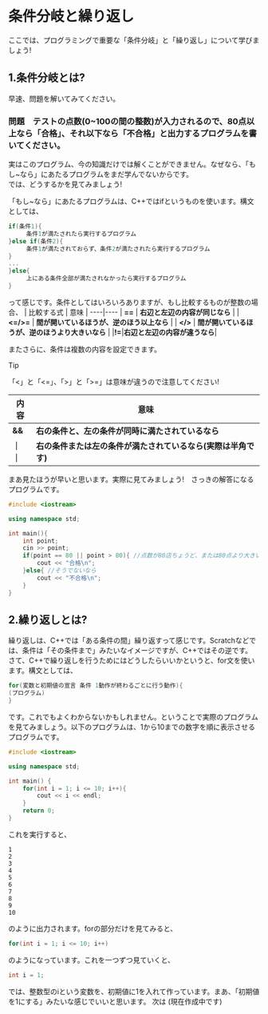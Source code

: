 # 条件分岐と繰り返し
ここでは、プログラミングで重要な「条件分岐」と「繰り返し」について学びましょう!
## 1.条件分岐とは?
早速、問題を解いてみてください。 
### 問題　テストの点数(0~100の間の整数)が入力されるので、80点以上なら「合格」、それ以下なら「不合格」と出力するプログラムを書いてください。  
実はこのプログラム、今の知識だけでは解くことができません。なぜなら、「もし~なら」にあたるプログラムをまだ学んでないからです。  
では、どうするかを見てみましょう!

「もし~なら」にあたるプログラムは、C++ではifというものを使います。構文としては、  
```cpp
if(条件1){
     条件1が満たされたら実行するプログラム
}else if(条件2){
     条件1が満たされておらず、条件2が満たされたら実行するプログラム
}
...
}else{
     上にある条件全部が満たされなかったら実行するプログラム
}
```
って感じです。条件としてはいろいろありますが、もし比較するものが整数の場合、
| 比較する式 | 意味 |
----|---- 
| **==** | **右辺と左辺の内容が同じなら** |
| **<=/>=** | **間が開いているほうが、逆のほう以上なら** |
| **</>** | **間が開いているほうが、逆のほうより大きいなら** |
|**!=**|**右辺と左辺の内容が違うなら**|

またさらに、条件は複数の内容を設定できます。
> [!TIP]
> 「<」と「<=」、「>」と「>=」は意味が違うので注意してください!


| 内容 | 意味 |
----|---- 
| **&&** | **右の条件と、左の条件が同時に満たされているなら** |
| **｜｜** | **右の条件または左の条件が満たされているなら(実際は半角です)** |

まあ見たほうが早いと思います。実際に見てみましょう!　さっきの解答になるプログラムです。
```cpp
#include <iostream>

using namespace std;

int main(){
    int point;
    cin >> point;
    if(point == 80 || point > 80){ //点数が80店ちょうど、または80点より大きいなら
        cout << "合格\n";
    }else{ //そうでないなら
        cout << "不合格\n";
    }
}
```
## 2.繰り返しとは?
繰り返しは、C++では「ある条件の間」繰り返すって感じです。Scratchなどでは、条件は「その条件まで」みたいなイメージですが、C++ではその逆です。  
さて、C++で繰り返しを行うためにはどうしたらいいかというと、for文を使います。構文としては、
```cpp
for(変数と初期値の宣言 条件 1動作が終わるごとに行う動作){
(プログラム)
}
```
です。これでもよくわからないかもしれません。ということで実際のプログラムを見てみましょう。以下のプログラムは、1から10までの数字を順に表示させるプログラムです。
```cpp
#include <iostream>

using namespace std;

int main() {
    for(int i = 1; i <= 10; i++){
        cout << i << endl;
    }
    return 0;
}
```
これを実行すると、
```
1
2
3
4
5
6
7
8
9
10
```
のように出力されます。forの部分だけを見てみると、
```cpp
for(int i = 1; i <= 10; i++)
```
のようになっています。これを一つずつ見ていくと、
```cpp
int i = 1;
```
では、整数型のiという変数を、初期値に1を入れて作っています。まあ、「初期値を1にする」みたいな感じでいいと思います。
次は
(現在作成中です)
